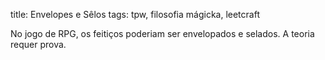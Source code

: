 title: Envelopes e Sêlos
tags: tpw, filosofia mágicka, leetcraft

No jogo de RPG, os feitiços poderiam ser envelopados e selados. A teoria requer
prova.
